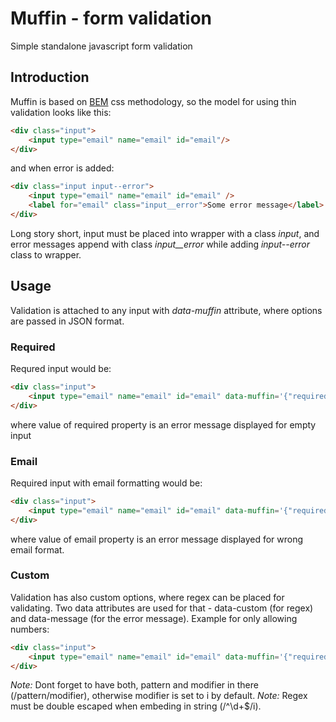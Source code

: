 # Muffin - form validation
Simple standalone javascript form validation

## Introduction
Muffin is based on [BEM](https://en.bem.info/methodology/) css methodology, so the model for using thin validation looks like this:

```html
<div class="input">
    <input type="email" name="email" id="email"/>
</div>
```
and when error is added:
```html
<div class="input input--error">
    <input type="email" name="email" id="email" />
    <label for="email" class="input__error">Some error message</label>
</div>
```
Long story short, input must be placed into wrapper with a class *input*, and error messages append with class *input__error* while adding *input--error* class to wrapper.

## Usage
Validation is attached to any input with *data-muffin* attribute, where options are passed in JSON format.

### Required
Requred input would be:
```html
<div class="input">
    <input type="email" name="email" id="email" data-muffin='{"required":"This input is required"}'/>
</div>
```
where value of required property is an error message displayed for empty input

### Email
Required input with email formatting would be:
```html
<div class="input">
    <input type="email" name="email" id="email" data-muffin='{"required":"This input is required", "email": "Must be email bro"}'/>
</div>
```
where value of email property is an error message displayed for wrong email format.

### Custom
Validation has also custom options, where regex can be placed for validating.
Two data attributes are used for that - data-custom (for regex) and data-message (for the error message).
Example for only allowing numbers:
```html
<div class="input">
    <input type="email" name="email" id="email" data-muffin='{"required":"This input is required"}' data-muffin-custom='/^\\d+$/i' data-muffin-message="Only numbers allowed"/>
</div>
```
*Note:* Dont forget to have both, pattern and modifier in there (/pattern/modifier), otherwise modifier is set to i by default.
*Note:* Regex must be double escaped when embeding in string (/^\\d+$/i).
